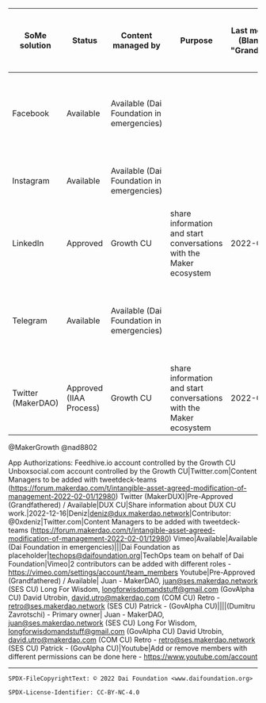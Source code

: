 SoMe solution|Status|Content managed by|Purpose|Last modification (Blank means "Grandfathered")|Content Manager Contact name|Content Manager Contact ID|Delegation Target|Platform Manager (Tech Content Platform Manager)|Notes
-|-|-|-|-|-|-|-|-|-
Facebook|Available|Available (Dai Foundation in emergencies)|||Dai Foundation as placeholder|Dumitru's personal profile|Dumitru (is in the process of being moved to a Dai Foundation account)|Facebook|One admin profile, multiple users with different roles.
Instagram|Available|Available (Dai Foundation in emergencies)|||Dai Foundation as placeholder|techops@daifoundation.org|TechOps team on behalf of Dai Foundation|Instagram|Managed via Facebook Business Manager acct
LinkedIn|Approved  |Growth CU|share information and start conversations with the Maker ecosystem|2022-08-30|Nadia|hello@makergrowth.com|tbd|LinkedIn|Possible to have multiple admins here -https://www.linkedin.com/company/10146072/admin/manage-admins/ - Super admin - Content - Curator - Analyst
Telegram|Available|Available (Dai Foundation in emergencies)|||Dai Foundation as placeholder|Dumitru's phone number|Dumitru (is in the process of being moved to a Dai Foundation account)|Telegram|Add ability for specific users to do the following: - Send messages - Send images - invite users - etc. Done here - https://web.telegram.org/k/ -> Settings -> Permissions
Twitter (MakerDAO)|Approved (IIAA Process)|Growth CU|share information and start conversations with the Maker ecosystem|2022-02-08|Nadia|hello@makergrowth.com|Contributor:
@MakerGrowth
@nad8802

App Authorizations:
Feedhive.io account controlled by the Growth CU
Unboxsocial.com account controlled by the Growth CU|Twitter.com|Content Managers to be added with tweetdeck-teams (https://forum.makerdao.com/t/intangible-asset-agreed-modification-of-management-2022-02-01/12980)
Twitter (MakerDUX)|Pre-Approved (Grandfathered) / Available|DUX CU|Share information about DUX CU work.|2022-12-16|Deniz|deniz@dux.makerdao.network|Contributor:
@0xdeniz|Twitter.com|Content Managers to be added with tweetdeck-teams (https://forum.makerdao.com/t/intangible-asset-agreed-modification-of-management-2022-02-01/12980)
Vimeo|Available|Available (Dai Foundation in emergencies)|||Dai Foundation as placeholder|techops@daifoundation.org|TechOps team on behalf of Dai Foundation|Vimeo|2 contributors can be added with different roles - https://vimeo.com/settings/account/team_members
Youtube|Pre-Approved (Grandfathered) / Available|
Juan - MakerDAO, juan@ses.makerdao.network (SES CU)
Long For Wisdom, longforwisdomandstuff@gmail.com (GovAlpha CU)
David Utrobin, david.utro@makerdao.com (COM CU)
Retro - retro@ses.makerdao.network (SES CU)
Patrick - (GovAlpha CU)||||(Dumitru Zavrotschi) - Primary owner|
Juan - MakerDAO, juan@ses.makerdao.network (SES CU)
Long For Wisdom, longforwisdomandstuff@gmail.com (GovAlpha CU)
David Utrobin, david.utro@makerdao.com (COM CU)
Retro - retro@ses.makerdao.network (SES CU)
Patrick - (GovAlpha CU)|Youtube|Add or remove members with different permissions can be done here - https://www.youtube.com/account

---


```
SPDX-FileCopyrightText: © 2022 Dai Foundation <www.daifoundation.org>

SPDX-License-Identifier: CC-BY-NC-4.0
```